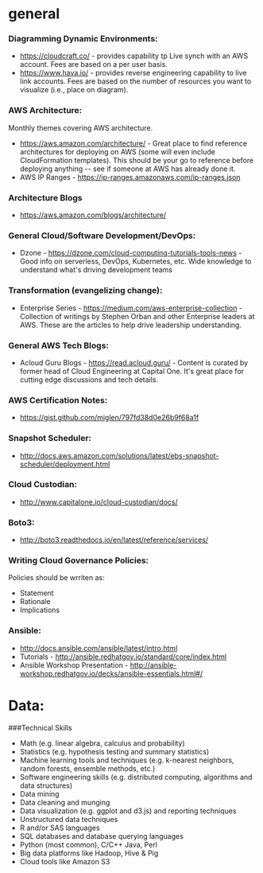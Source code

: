 # general
### Diagramming Dynamic Environments:
* https://cloudcraft.co/ - provides capability tp Live synch with an AWS account.  Fees are based on a per user basis.
* https://www.hava.io/ - provides reverse engineering capability to live link accounts.  Fees are based on the number of resources you want to visualize (i.e., place on diagram).

### AWS Architecture:
Monthly themes covering AWS architecture.
* https://aws.amazon.com/architecture/ - Great place to find reference architectures for deploying on AWS (some will even include CloudFormation templates). This should be your go to reference before deploying anything -- see if someone at AWS has already done it.
* AWS IP Ranges - https://ip-ranges.amazonaws.com/ip-ranges.json

### Architecture Blogs
* https://aws.amazon.com/blogs/architecture/

### General Cloud/Software Development/DevOps:
* Dzone - https://dzone.com/cloud-computing-tutorials-tools-news - Good info on serverless, DevOps, Kubernetes, etc. Wide knowledge to understand what's driving development teams

### Transformation (evangelizing change):
* Enterprise Series - https://medium.com/aws-enterprise-collection - Collection of writings by Stephen Orban and other Enterprise leaders at AWS. These are the articles to help drive leadership understanding.

### General AWS Tech Blogs:
* Acloud Guru Blogs - https://read.acloud.guru/ - Content is curated by former head of Cloud Engineering at Capital One. It's great place for cutting edge discussions and tech details.

### AWS Certification Notes:
* https://gist.github.com/miglen/797fd38d0e26b9f68a1f

### Snapshot Scheduler: 
* http://docs.aws.amazon.com/solutions/latest/ebs-snapshot-scheduler/deployment.html

### Cloud Custodian: 
* http://www.capitalone.io/cloud-custodian/docs/

### Boto3: 
* http://boto3.readthedocs.io/en/latest/reference/services/

### Writing Cloud Governance Policies:
Policies should be wrriten as:
* Statement
* Rationale
* Implications

### Ansible:
* http://docs.ansible.com/ansible/latest/intro.html
* Tutorials - http://ansible.redhatgov.io/standard/core/index.html
* Ansible Workshop Presentation - http://ansible-workshop.redhatgov.io/decks/ansible-essentials.html#/



# Data:

###Technical Skills
* Math (e.g. linear algebra, calculus and probability)
* Statistics (e.g. hypothesis testing and summary statistics)
* Machine learning tools and techniques (e.g. k-nearest neighbors, random forests, ensemble methods, etc.)
* Software engineering skills (e.g. distributed computing, algorithms and data structures)
* Data mining
* Data cleaning and munging
* Data visualization (e.g. ggplot and d3.js) and reporting techniques
* Unstructured data techniques
* R and/or SAS languages
* SQL databases and database querying languages
* Python (most common), C/C++ Java, Perl
* Big data platforms like Hadoop, Hive & Pig
* Cloud tools like Amazon S3
